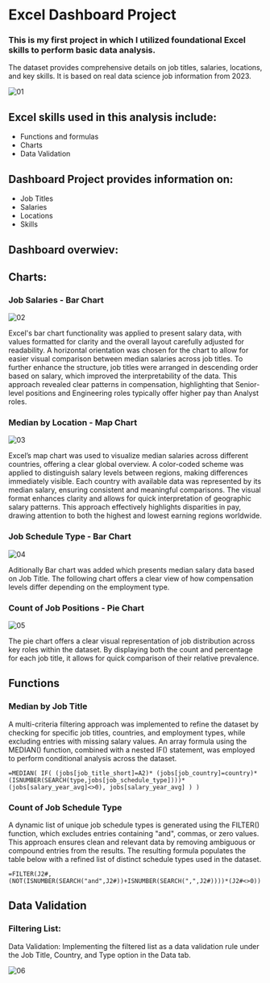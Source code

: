 # Excel Dashboard Project
### This is my first project in which I utilized foundational Excel skills to perform basic data analysis.

The dataset provides comprehensive details on job titles, salaries, locations, and key skills. It is based on real data science job information from 2023.

![01](https://github.com/user-attachments/assets/2c0d0fbd-90d2-4f31-8e3d-ace40f85cc50)


## Excel skills used in this analysis include:

- Functions and formulas
- Charts
- Data Validation

## Dashboard Project provides information on:

- Job Titles
- Salaries
- Locations
- Skills

## Dashboard overwiev:

## Charts:

### Job Salaries - Bar Chart

![02](https://github.com/user-attachments/assets/0c8845e1-dc08-4051-b2c3-d13693d22f0a)

Excel's bar chart functionality was applied to present salary data, with values formatted for clarity and the overall layout carefully adjusted for readability.
A horizontal orientation was chosen for the chart to allow for easier visual comparison between median salaries across job titles.
To further enhance the structure, job titles were arranged in descending order based on salary, which improved the interpretability of the data.
This approach revealed clear patterns in compensation, highlighting that Senior-level positions and Engineering roles typically offer higher pay than Analyst roles.

### Median by Location - Map Chart 

![03](https://github.com/user-attachments/assets/e33ef0ba-9568-4645-b390-ffe96e9cf42f)

Excel’s map chart was used to visualize median salaries across different countries, offering a clear global overview.
A color-coded scheme was applied to distinguish salary levels between regions, making differences immediately visible.
Each country with available data was represented by its median salary, ensuring consistent and meaningful comparisons.
The visual format enhances clarity and allows for quick interpretation of geographic salary patterns.
This approach effectively highlights disparities in pay, drawing attention to both the highest and lowest earning regions worldwide.

### Job Schedule Type - Bar Chart

![04](https://github.com/user-attachments/assets/04b339a7-1bbb-461c-b6fe-035766f0ee05)

Aditionally Bar chart was added which presents median salary data based on Job Title. 
The following chart offers a clear view of how compensation levels differ depending on the employment type.

### Count of Job Positions - Pie Chart

![05](https://github.com/user-attachments/assets/27892aae-fa53-4d6b-bcd1-0c398f9b461a)

The pie chart offers a clear visual representation of job distribution across key roles within the dataset. 
By displaying both the count and percentage for each job title, it allows for quick comparison of their relative prevalence.

## Functions

### Median by Job Title

A multi-criteria filtering approach was implemented to refine the dataset by checking for specific job titles, countries, and employment types, while excluding entries with missing salary values.
An array formula using the MEDIAN() function, combined with a nested IF() statement, was employed to perform conditional analysis across the dataset.

`=MEDIAN(
IF(
    (jobs[job_title_short]=A2)*
    (jobs[job_country]=country)*
    (ISNUMBER(SEARCH(type,jobs[job_schedule_type])))*
    (jobs[salary_year_avg]<>0),
    jobs[salary_year_avg]
)
)`

### Count of Job Schedule Type

A dynamic list of unique job schedule types is generated using the FILTER() function, which excludes entries containing "and", commas, or zero values.
This approach ensures clean and relevant data by removing ambiguous or compound entries from the results.
The resulting formula populates the table below with a refined list of distinct schedule types used in the dataset.

`=FILTER(J2#,(NOT(ISNUMBER(SEARCH("and",J2#))+ISNUMBER(SEARCH(",",J2#))))*(J2#<>0))` 

## Data Validation

### Filtering List:

Data Validation: Implementing the filtered list as a data validation rule under the Job Title, Country, and Type option in the Data tab.

![06](https://github.com/user-attachments/assets/54fca02c-7468-4d17-94c9-ecced3116f46)






